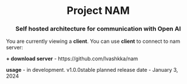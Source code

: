 <h1 align="center">Project NAM
<h3 align="center">Self hosted architecture for communication with Open AI</h3>
<p>You are currently viewing a <b>client</b>. You can use <b>client</b> to connect to nam server:
<p><b>+ download server</b>  -  https://github.com/Ivashkka/nam
<p><b>usage</b>  -  in development. v1.0.0stable planned release date - January 3, 2024
